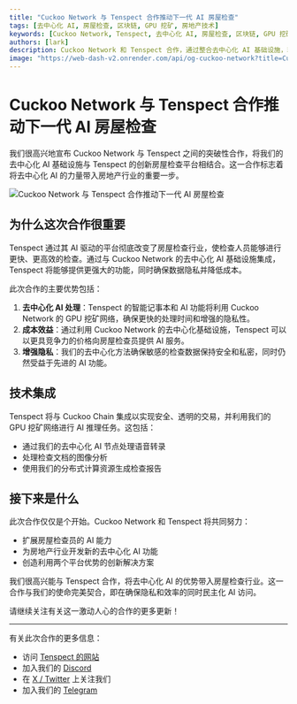 ```yaml
---
title: "Cuckoo Network 与 Tenspect 合作推动下一代 AI 房屋检查"
tags: [去中心化 AI, 房屋检查, 区块链, GPU 挖矿, 房地产技术]
keywords: [Cuckoo Network, Tenspect, 去中心化 AI, 房屋检查, 区块链, GPU 挖矿, AI 基础设施]
authors: [lark]
description: Cuckoo Network 和 Tenspect 合作，通过整合去中心化 AI 基础设施，利用区块链和 GPU 挖矿技术，提升隐私性并降低成本，彻底变革房屋检查行业。
image: "https://web-dash-v2.onrender.com/api/og-cuckoo-network?title=Cuckoo%20Network%20%E4%B8%8E%20Tenspect%20%E5%90%88%E4%BD%9C%E6%8E%A8%E5%8A%A8%E4%B8%8B%E4%B8%80%E4%BB%A3%20AI%20%E6%88%BF%E5%B1%8B%E6%A3%80%E6%9F%A5"
---
```


# Cuckoo Network 与 Tenspect 合作推动下一代 AI 房屋检查

我们很高兴地宣布 Cuckoo Network 与 Tenspect 之间的突破性合作，将我们的去中心化 AI 基础设施与 Tenspect 的创新房屋检查平台相结合。这一合作标志着将去中心化 AI 的力量带入房地产行业的重要一步。

![Cuckoo Network 与 Tenspect 合作推动下一代 AI 房屋检查](https://web-dash-v2.onrender.com/api/og-cuckoo-network?title=Cuckoo%20Network%20%E4%B8%8E%20Tenspect%20%E5%90%88%E4%BD%9C%E6%8E%A8%E5%8A%A8%E4%B8%8B%E4%B8%80%E4%BB%A3%20AI%20%E6%88%BF%E5%B1%8B%E6%A3%80%E6%9F%A5)

## 为什么这次合作很重要

Tenspect 通过其 AI 驱动的平台彻底改变了房屋检查行业，使检查人员能够进行更快、更高效的检查。通过与 Cuckoo Network 的去中心化 AI 基础设施集成，Tenspect 将能够提供更强大的功能，同时确保数据隐私并降低成本。

此次合作的主要优势包括：

1. **去中心化 AI 处理**：Tenspect 的智能记事本和 AI 功能将利用 Cuckoo Network 的 GPU 挖矿网络，确保更快的处理时间和增强的隐私性。
2. **成本效益**：通过利用 Cuckoo Network 的去中心化基础设施，Tenspect 可以以更具竞争力的价格向房屋检查员提供 AI 服务。
3. **增强隐私**：我们的去中心化方法确保敏感的检查数据保持安全和私密，同时仍然受益于先进的 AI 功能。

## 技术集成

Tenspect 将与 Cuckoo Chain 集成以实现安全、透明的交易，并利用我们的 GPU 挖矿网络进行 AI 推理任务。这包括：

- 通过我们的去中心化 AI 节点处理语音转录
- 处理检查文档的图像分析
- 使用我们的分布式计算资源生成检查报告

## 接下来是什么

此次合作仅仅是个开始。Cuckoo Network 和 Tenspect 将共同努力：

- 扩展房屋检查员的 AI 能力
- 为房地产行业开发新的去中心化 AI 功能
- 创造利用两个平台优势的创新解决方案

我们很高兴能与 Tenspect 合作，将去中心化 AI 的优势带入房屋检查行业。这一合作与我们的使命完美契合，即在确保隐私和效率的同时民主化 AI 访问。

请继续关注有关这一激动人心的合作的更多更新！

------

有关此次合作的更多信息：

- 访问 [Tenspect 的网站](https://tenspect.com)
- 加入我们的 [Discord](https://cuckoo.network/dc)
- 在 [X / Twitter](https://cuckoo.network/x) 上关注我们
- 加入我们的 [Telegram](https://cuckoo.network/tg)
